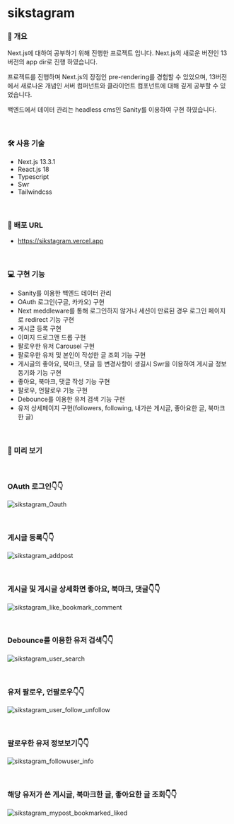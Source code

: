 # sikstagram
### 📑 개요
Next.js에 대하여 공부하기 위해 진행한 프로젝트 입니다. Next.js의 새로운 버전인 13버전의 app dir로 진행 하였습니다.

프로젝트를 진행하며 Next.js의 장점인 pre-rendering를 경험할 수 있었으며, 13버전에서 새로나온 개념인 서버 컴퍼넌트와 클라이언트 컴포넌트에 대해 깊게 공부할 수 있었습니다.

백엔드에서 데이터 관리는 headless cms인 Sanity를 이용하여 구현 하였습니다.

<br>

### 🛠️ 사용 기술
- Next.js 13.3.1
- React.js 18
- Typescript
- Swr
- Tailwindcss
<br>

### 🔗 배포 URL
- https://sikstagram.vercel.app
<br>

### 💻 구현 기능
- Sanity를 이용한 백엔드 데이터 관리
- OAuth 로그인(구글, 카카오) 구현
- Next meddleware를 통해 로그인하지 않거나 세션이 만료된 경우 로그인 페이지로 redirect 기능 구현
- 게시글 등록 구현
- 이미지 드로그앤 드롭 구현
- 팔로우한 유저 Carousel 구현
- 팔로우한 유저 및 본인이 작성한 글 조회 기능 구현
- 게시글의 좋아요, 북마크, 댓글 등 변경사항이 생길시 Swr을 이용하여 게시글 정보 동기화 기능 구현
- 좋아요, 북마크, 댓글 작성 기능 구현
- 팔로우, 언팔로우 기능 구현
- Debounce를 이용한 유저 검색 기능 구현
- 유저 상세페이지 구현(followers, following, 내가쓴 게시글, 좋아요한 글, 북마크한 글)
<br>

### 🚀 미리 보기
<br>

### OAuth 로그인👇👇
![sikstagram_Oauth](https://user-images.githubusercontent.com/77043973/236225568-5113c48a-fe69-4a04-947a-addedd10b880.gif)

<br>

### 게시글 등록👇👇
![sikstagram_addpost](https://user-images.githubusercontent.com/77043973/236227454-f16e27d3-96c1-4cb4-9542-c721c3b62793.gif)

<br>

### 게시글 및 게시글 상세화면 좋아요, 북마크, 댓글👇👇
![sikstagram_like_bookmark_comment](https://user-images.githubusercontent.com/77043973/236229580-ac8d7fe7-fa00-46a6-9657-729433e28d40.gif)

<br>

### Debounce를 이용한 유저 검색👇👇
![sikstagram_user_search](https://user-images.githubusercontent.com/77043973/236235133-09f89c89-cfaa-4b97-b270-5d6d87b84f52.gif)

<br>

### 유저 팔로우, 언팔로우👇👇
![sikstagram_user_follow_unfollow](https://user-images.githubusercontent.com/77043973/236235665-6c74a8c3-4b33-4e37-ad15-785c0be84538.gif)

<br>

### 팔로우한 유저 정보보기👇👇
![sikstagram_followuser_info](https://user-images.githubusercontent.com/77043973/236235923-545bd6f6-14b0-4f97-918d-9dedf9d4beec.gif)

<br>

### 해당 유저가 쓴 게시글, 북마크한 글, 좋아요한 글 조회👇👇
![sikstagram_mypost_bookmarked_liked](https://user-images.githubusercontent.com/77043973/236236293-2088b8c6-87ad-4998-aba6-7bfbc57dccd6.gif)

